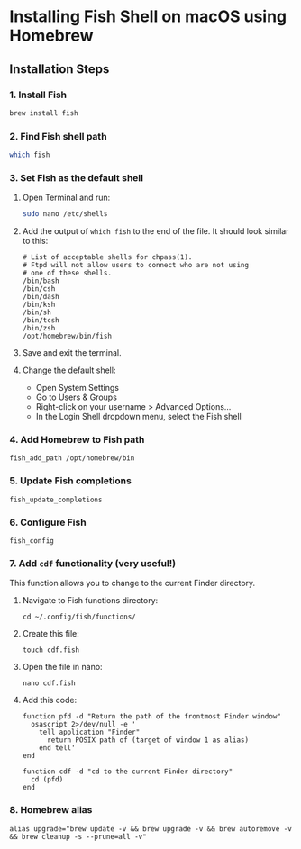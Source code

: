 # Installing Fish Shell on macOS using Homebrew

## Installation Steps

### 1. Install Fish

```bash
brew install fish
```

### 2. Find Fish shell path

```bash
which fish
```

### 3. Set Fish as the default shell

1. Open Terminal and run:
   ```bash
   sudo nano /etc/shells
   ```

2. Add the output of `which fish` to the end of the file. It should look similar to this:

   ```
   # List of acceptable shells for chpass(1).
   # Ftpd will not allow users to connect who are not using
   # one of these shells.
   /bin/bash
   /bin/csh
   /bin/dash
   /bin/ksh
   /bin/sh
   /bin/tcsh
   /bin/zsh
   /opt/homebrew/bin/fish
   ```

3. Save and exit the terminal.

4. Change the default shell:
   - Open System Settings
   - Go to Users & Groups
   - Right-click on your username > Advanced Options...
   - In the Login Shell dropdown menu, select the Fish shell

### 4. Add Homebrew to Fish path

```fish
fish_add_path /opt/homebrew/bin
```

### 5. Update Fish completions

```fish
fish_update_completions
```

### 6. Configure Fish

```fish
fish_config
```

### 7. Add `cdf` functionality (very useful!)

This function allows you to change to the current Finder directory.

1. Navigate to Fish functions directory:
   ```fish
   cd ~/.config/fish/functions/
   ```

2. Create this file:
   ```fish
   touch cdf.fish
   ```

3. Open the file in nano:
   ```fish
   nano cdf.fish
   ```

4. Add this code:
   ```fish
   function pfd -d "Return the path of the frontmost Finder window"
     osascript 2>/dev/null -e '
       tell application "Finder"
         return POSIX path of (target of window 1 as alias)
       end tell'
   end

   function cdf -d "cd to the current Finder directory"
     cd (pfd)
   end
   ```

### 8. Homebrew alias
   ```fish
   alias upgrade="brew update -v && brew upgrade -v && brew autoremove -v && brew cleanup -s --prune=all -v"
   ```
